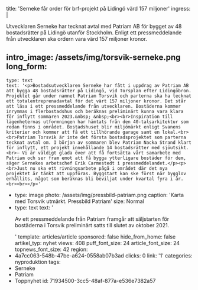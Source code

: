 title: 'Serneke får order för brf-projekt på Lidingö värd 157 miljoner'
ingress: |
  <p>Utvecklaren Serneke har tecknat avtal med Patriam AB för bygget av 48 bostadsrätter på Lidingö utanför Stockholm. Enligt ett pressmeddelande från utvecklaren ska ordern vara värd 157 miljoner kronor.
  </p>
  
intro_image: /assets/img/torsvik-serneke.png
long_form:
  -
    type: text
    text: '<p>Bostadsutvecklaren Serneke har fått i uppdrag av Patriam AB att bygga 48 bostadsrätter på Lidingö, vid Torsplan efter Lidingöbron. Projektet går under namnet Patriam Torsvik och parterna ska ha tecknat ett totalentreprenadavtal för det värt 157 miljoner kronor. Det står att läsa i ett pressmeddelande från utvecklaren. Bostäderna kommer inrymmas i flerbostadshus och beräknas preliminärt kunna vara klara för inflytt sommaren 2023.&nbsp; &nbsp;<br><br>Inspiration till lägenheternas utformningen har hämtats från den 40-talsarkitektur som redan finns i området. Bostadshuset blir miljömärkt enligt Svanens kriterier och kommer att få ett tillhörande garage samt en lokal.<br><br>Patriam Torsvik är inte det första bostadsprojektet som parterna tecknat avtal om. I början av sommaren blev Patriam Nacka Strand klart för inflytt, ett projekt innehållande 14 bostadsrätter med sjöutsikt.<br>– Vi är väldigt glada över att få fortsätta vårt samarbete med Patriam och ser fram emot att få bygga ytterligare bostäder för dem, säger Sernekes arbetschef Erik Carmestedt i pressmeddelandet.</p><p><br>Just nu ska ett rivningsarbete pågå i området där det nya projektet är tänkt att uppföras. Byggstart kan ske först när bygglov erhållits, något som beräknas bli beviljat under kvartal fyra i år.<br><br></p>'
  -
    type: image
    photo: /assets/img/pressbild-patriam.png
    caption: 'Karta med Torsvik utmärkt. Pressbild Patriam'
    size: Normal
  -
    type: text
    text: '<p>Av ett pressmeddelande från Patriam framgår att säljstarten för bostäderna i Torsvik preliminärt satts till slutet av oktober 2021.</p>'
template: articles/article
sponsored: false
hide_from_home: false
artikel_typ: nyhet
views: 408
puff_font_size: 24
article_font_size: 24
topnews_font_size: 42
region:
  - 4a7cc063-548b-47be-a624-0558ab07b3ad
clicks: 0
link: '1'
categories: nyproduktion
tags:
  - Serneke
  - Patriam
  - Toppnyhet
id: 71934500-3cc5-48af-877a-e536e7382a57
